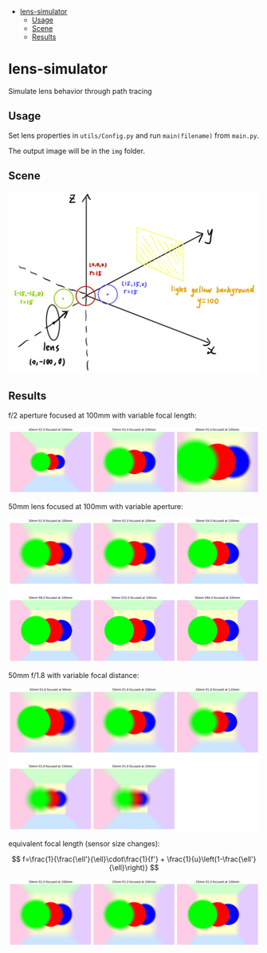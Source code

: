 <!-- TOC -->
* [lens-simulator](#lens-simulator)
  * [Usage](#usage)
  * [Scene](#scene)
  * [Results](#results)
<!-- TOC -->

# lens-simulator

Simulate lens behavior through path tracing

## Usage

Set lens properties in `utils/Config.py` and run `main(filename)` from `main.py`.

The output image will be in the `img` folder.

## Scene

![scene](scene.png)

## Results

f/2 aperture focused at 100mm with variable focal length:

![f2_100](img/combined/f2_100.png)

50mm lens focused at 100mm with variable aperture:

![50mm_100](img/combined/50mm_100.png)

50mm f/1.8 with variable focal distance:

![50mm_f1.8](img/combined/50mm_f1.8.png)

equivalent focal length (sensor size changes):

$$
f=\frac{1}{\frac{\ell'}{\ell}\cdot\frac{1}{f'} + \frac{1}{u}\left(1-\frac{\ell'}{\ell}\right)}
$$

![exp_dof](img/exp_dof/exp_dof.png)
